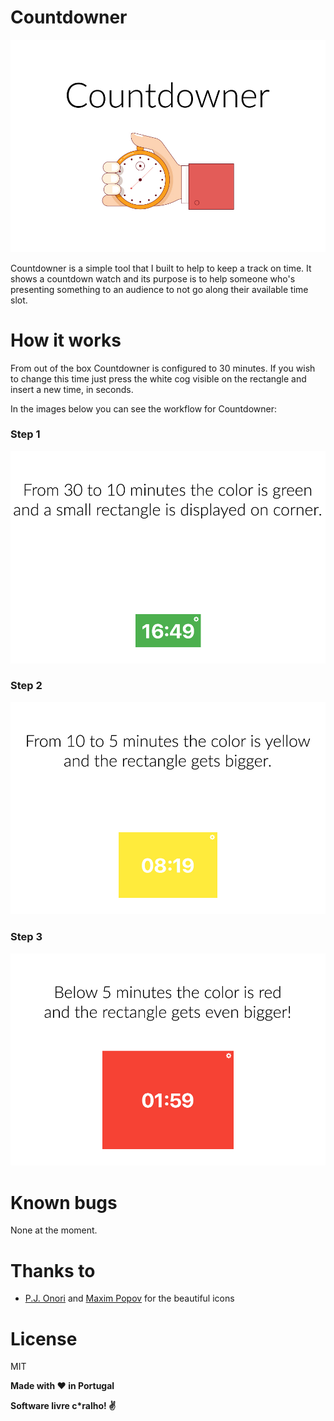 # Countdowner
![Countdowner logo](https://raw.githubusercontent.com/rafaelcpalmeida/Countdowner/master/img/countdownerLogo.jpg)

Countdowner is a simple tool that I built to help to keep a track on time. It shows a countdown watch and its purpose is to help someone who's presenting something to an audience to not go along their available time slot.

# How it works
From out of the box Countdowner is configured to 30 minutes. If you wish to change this time just press the white cog visible on the rectangle and insert a new time, in seconds.

In the images below you can see the workflow for Countdowner:
### Step 1
![Countdowner logo](https://raw.githubusercontent.com/rafaelcpalmeida/Countdowner/master/img/step1.jpg)

### Step 2
![Countdowner logo](https://raw.githubusercontent.com/rafaelcpalmeida/Countdowner/master/img/step2.jpg)

### Step 3
![Countdowner logo](https://raw.githubusercontent.com/rafaelcpalmeida/Countdowner/master/img/step3.jpg)

# Known bugs
None at the moment.

# Thanks to
- [P.J. Onori] and [Maxim Popov] for the beautiful icons

# License

MIT

**Made with :heart: in Portugal**

**Software livre c\*ralho! :v:**

[//]: # (These are reference links used in the body of this note and get stripped out when the markdown processor does its job. There is no need to format nicely because it shouldn't be seen. Thanks SO - http://stackoverflow.com/questions/4823468/store-comments-in-markdown-syntax)

   [P.J. Onori]: <https://www.iconfinder.com/icons/118694/cog_icon>
   [Maxim Popov]: <https://www.freepik.com/free-vector/business-man-hand-holding-stopwatch_1311462.htm>

